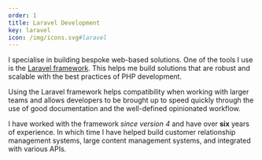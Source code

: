 ```yaml
---
order: 1
title: Laravel Development
key: laravel
icon: /img/icons.svg#laravel
---
```

I specialise in building bespoke web-based solutions. One of the tools I use is the [Laravel framework](https://laravel.com)</a>.
This helps me build solutions that are robust and scalable with the best practices of PHP development.

Using the Laravel framework helps compatibility when working with larger teams and allows developers to be
brought up to speed quickly through the use of good documentation and the well-defined opinionated workflow.

I have worked with the framework *since version 4* and have over **six** years of experience.
In which time I have helped build customer relationship management systems, large content management systems, and
integrated with various APIs.
